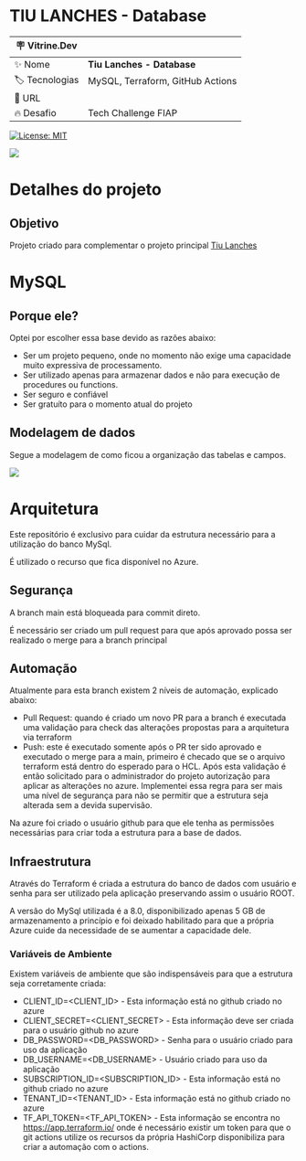 # TIU LANCHES - Database
| :placard: Vitrine.Dev |     |
| -------------  | --- |
| :sparkles: Nome        | **Tiu Lanches - Database**
| :label: Tecnologias | MySQL, Terraform, GitHub Actions
| :rocket: URL         | 
| :fire: Desafio     | Tech Challenge FIAP

[![License: MIT](https://img.shields.io/badge/License-MIT-yellow.svg)](https://opensource.org/licenses/MIT)

<!-- Inserir imagem com a #vitrinedev ao final do link -->
![](https://codedataops.files.wordpress.com/2023/03/slide1-7.png#vitrinedev)

# Detalhes do projeto
## Objetivo
Projeto criado para complementar o projeto principal [Tiu Lanches](https://github.com/luisferrarezi/tiulanches)

# MySQL
## Porque ele?
Optei por escolher essa base devido as razões abaixo:

- Ser um projeto pequeno, onde no momento não exige uma capacidade muito expressiva de processamento.
- Ser utilizado apenas para armazenar dados e não para execução de procedures ou functions.
- Ser seguro e confiável
- Ser gratuíto para o momento atual do projeto 

## Modelagem de dados

Segue a modelagem de como ficou a organização das tabelas e campos.

![]([https://luisferrarezi.notion.site/Modelagem-de-dados-9c30c3abc4024c06bb815341fb0b3f30](https://luisferrarezi.notion.site/image/https%3A%2F%2Fprod-files-secure.s3.us-west-2.amazonaws.com%2F62941c71-5c2d-41d6-8c4f-a5f5b14de56c%2F1feac792-8695-4cb6-8c6d-75e908229bc8%2FUntitled.png?table=block&id=f356e806-1c5c-4ea9-829e-ed645f89b5fe&spaceId=62941c71-5c2d-41d6-8c4f-a5f5b14de56c&width=1730&userId=&cache=v2))

# Arquitetura
Este repositório é exclusivo para cuidar da estrutura necessário para a utilização do banco MySql.

É utilizado o recurso que fica disponível no Azure.

## Segurança
A branch main está bloqueada para commit direto.

É necessário ser criado um pull request para que após aprovado possa ser realizado o merge para a branch principal

## Automação
Atualmente para esta branch existem 2 níveis de automação, explicado abaixo:

- Pull Request: quando é criado um novo PR para a branch é executada uma validação para check das alterações propostas para a arquitetura via terraform
- Push: este é executado somente após o PR ter sido aprovado e executado o merge para a main, primeiro é checado que se o arquivo terraform está dentro do esperado para o HCL. Após esta validação é então solicitado para o administrador do projeto autorização para aplicar as alterações no azure. Implementei essa regra para ser mais uma nível de segurança para não se permitir que a estrutura seja alterada sem a devida supervisão.

Na azure foi criado o usuário github para que ele tenha as permissões necessárias para criar toda a estrutura para a base de dados.

## Infraestrutura
Através do Terraform é criada a estrutura do banco de dados com usuário e senha para ser utilizado pela aplicação preservando assim o usuário ROOT.

A versão do MySql utilizada é a 8.0, disponibilizado apenas 5 GB de armazenamento a princípio e foi deixado habilitado para que a própria Azure cuide da necessidade de se aumentar a capacidade dele.

### Variáveis de Ambiente
Existem variáveis de ambiente que são indispensáveis para que a estrutura seja corretamente criada:
- CLIENT_ID=<CLIENT_ID> - Esta informação está no github criado no azure
- CLIENT_SECRET=<CLIENT_SECRET> - Esta informação deve ser criada para o usuário github no azure
- DB_PASSWORD=<DB_PASSWORD> - Senha para o usuário criado para uso da aplicação
- DB_USERNAME=<DB_USERNAME> - Usuário criado para uso da aplicação
- SUBSCRIPTION_ID=<SUBSCRIPTION_ID> - Esta informação está no github criado no azure
- TENANT_ID=<TENANT_ID> - Esta informação está no github criado no azure
- TF_API_TOKEN=<TF_API_TOKEN> - Esta informação se encontra no https://app.terraform.io/ onde é necessário existir um token para que o git actions utilize os recursos da própria HashiCorp disponibiliza para criar a automação com o actions.
